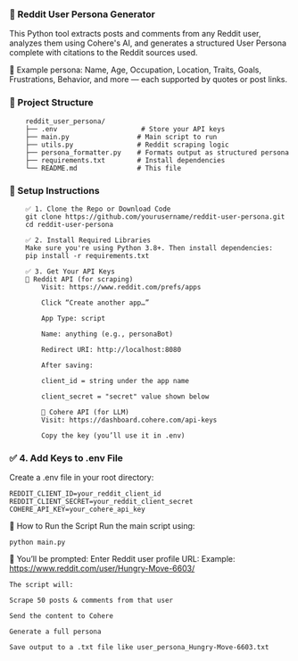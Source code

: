 ### 🧠 Reddit User Persona Generator

This Python tool extracts posts and comments from any Reddit user, analyzes them using Cohere's AI, and generates a structured User Persona complete with citations to the Reddit sources used.

🧾 Example persona: Name, Age, Occupation, Location, Traits, Goals, Frustrations, Behavior, and more — each supported by quotes or post links.

### 📁 Project Structure

        reddit_user_persona/
        ├── .env                     # Store your API keys
        ├── main.py                 # Main script to run
        ├── utils.py                # Reddit scraping logic
        ├── persona_formatter.py    # Formats output as structured persona
        ├── requirements.txt        # Install dependencies
        └── README.md               # This file


### 🔧 Setup Instructions
        ✅ 1. Clone the Repo or Download Code
        git clone https://github.com/yourusername/reddit-user-persona.git
        cd reddit-user-persona
        
        ✅ 2. Install Required Libraries
        Make sure you're using Python 3.8+. Then install dependencies:
        pip install -r requirements.txt

        ✅ 3. Get Your API Keys
        🔹 Reddit API (for scraping)
            Visit: https://www.reddit.com/prefs/apps
        
            Click “Create another app…”
        
            App Type: script
        
            Name: anything (e.g., personaBot)
        
            Redirect URI: http://localhost:8080
        
            After saving:
        
            client_id = string under the app name
        
            client_secret = "secret" value shown below
        
            🔹 Cohere API (for LLM)
            Visit: https://dashboard.cohere.com/api-keys
        
            Copy the key (you’ll use it in .env)

### ✅ 4. Add Keys to .env File
Create a .env file in your root directory:

    REDDIT_CLIENT_ID=your_reddit_client_id
    REDDIT_CLIENT_SECRET=your_reddit_client_secret
    COHERE_API_KEY=your_cohere_api_key

🚀 How to Run the Script
    Run the main script using:

    python main.py

🔹 You’ll be prompted:
    Enter Reddit user profile URL:
    Example:
    https://www.reddit.com/user/Hungry-Move-6603/

    The script will:

    Scrape 50 posts & comments from that user

    Send the content to Cohere

    Generate a full persona

    Save output to a .txt file like user_persona_Hungry-Move-6603.txt
